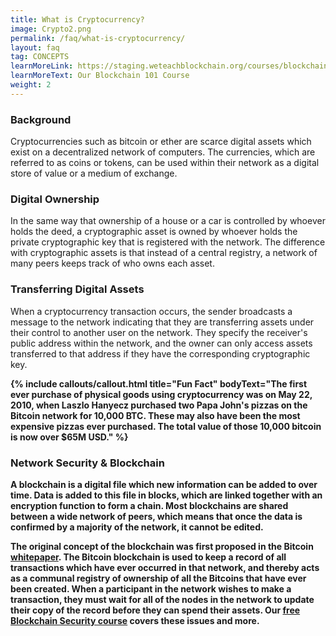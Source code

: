 ```yaml
---
title: What is Cryptocurrency?
image: Crypto2.png
permalink: /faq/what-is-cryptocurrency/
layout: faq
tag: CONCEPTS
learnMoreLink: https://staging.weteachblockchain.org/courses/blockchain-101/
learnMoreText: Our Blockchain 101 Course
weight: 2
---
```

<h3>Background</h3>
<span> Cryptocurrencies such as bitcoin or ether are scarce digital assets which exist on a decentralized network of computers. The currencies, which are referred to as coins or tokens, can be used within their network as a digital store of value or a medium of exchange.</span>

<h3>Digital Ownership</h3>
<span> In the same way that ownership of a house or a car is controlled by whoever holds the deed, a cryptographic asset is owned by whoever holds the private cryptographic key that is registered with the network. The difference with cryptographic assets is that instead of a central registry, a network of many peers keeps track of who owns each asset.</span>

<h3>Transferring Digital Assets</h3>
<span> When a cryptocurrency transaction occurs, the sender broadcasts a message to the network indicating that they are transferring assets under their control to another user on the network. They specify the receiver's public address within the network, and the owner can only access assets transferred to that address if they have the corresponding cryptographic key.</span>

<span><strong>{% include callouts/callout.html title="Fun Fact" bodyText="The first ever purchase of physical goods using cryptocurrency was on May 22, 2010, when Laszlo Hanyecz purchased two Papa John's pizzas on the Bitcoin network for 10,000 BTC. These may also have been the most expensive pizzas ever purchased. The total value of those 10,000 bitcoin is now over $65M USD."</span> %}


<h3>Network Security &amp; Blockchain</h3>
<span>A blockchain is a digital file which new information can be added to over time. Data is added to this file in blocks, which are linked together with an encryption function to form a chain. Most blockchains are shared between a wide network of peers, which means that once the data is confirmed by a majority of the network, it cannot be edited.</span>

<span>The original concept of the blockchain was first proposed in the Bitcoin <a href="https://bitcoin.org/bitcoin.pdf" target="_blank" rel="noopener">whitepaper</a>. The Bitcoin blockchain is used to keep a record of all transactions which have ever occurred in that network, and thereby acts as a communal registry of ownership of all the Bitcoins that have ever been created. When a participant in the network wishes to make a transaction, they must wait for all of the nodes in the network to update their copy of the record before they can spend their assets. Our <a href="/courses/blockchain-security/">free Blockchain Security course</a> covers these issues and more.</span>
